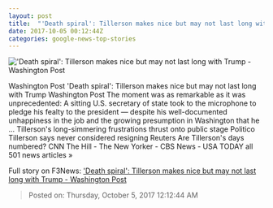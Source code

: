 ```yaml
---
layout: post
title:  "'Death spiral': Tillerson makes nice but may not last long with Trump - Washington Post"
date: 2017-10-05 00:12:44Z
categories: google-news-top-stories
---
```


!['Death spiral': Tillerson makes nice but may not last long with Trump - Washington Post](https://img.washingtonpost.com/rf/image_1484w/2010-2019/WashingtonPost/2017/10/04/National-Politics/Images/Tillerson_18652-f3b94.jpg?t=20170517)

Washington Post 'Death spiral': Tillerson makes nice but may not last long with Trump Washington Post The moment was as remarkable as it was unprecedented: A sitting U.S. secretary of state took to the microphone to pledge his fealty to the president — despite his well-documented unhappiness in the job and the growing presumption in Washington that he ... Tillerson's long-simmering frustrations thrust onto public stage Politico Tillerson says never considered resigning Reuters Are Tillerson's days numbered? CNN The Hill - The New Yorker - CBS News - USA TODAY all 501 news articles »


Full story on F3News: ['Death spiral': Tillerson makes nice but may not last long with Trump - Washington Post](http://www.f3nws.com/n/JJNUFE)

> Posted on: Thursday, October 5, 2017 12:12:44 AM

